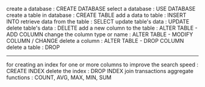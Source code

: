 create a database : CREATE DATABASE
select a database : USE DATABASE
create a table in database : CREATE TABLE
add a data to table : INSERT INTO
retrieve data from the table : SELECT
update table's data : UPDATE
delete table's data : DELETE
add a new column to the table : ALTER TABLE - ADD COLUMN
change the column type or name : ALTER TABLE - MODIFY COLUMN / CHANGE
delete a column : ALTER TABLE - DROP COLUMN
delete a table : DROP

************************************************************************************************

for creating an index for one or more columns to improve the search speed : CREATE INDEX
delete the index : DROP INDEX
join
transactions
aggregate functions : COUNT, AVG, MAX, MIN, SUM


